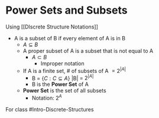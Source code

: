 # Power Sets and Subsets
Using [[DIscrete Structure Notations]]
- A is a subset of B if every element of A is in B
	- $A \subseteq B$
	- A proper subset of A is a subset that is not equal to A
		- $A \subset B$
			- Improper notation
	- If A is a finite set, # of subsets of A $= 2^{|A|}$
		- B = {$C : C \subseteq A$} |B| = $2^{|A|}$
		- B is the **Power Set** of A
	- **Power Set** is the set of all subsets
		- Notation: $2^A$

For class #Intro-Discrete-Structures
